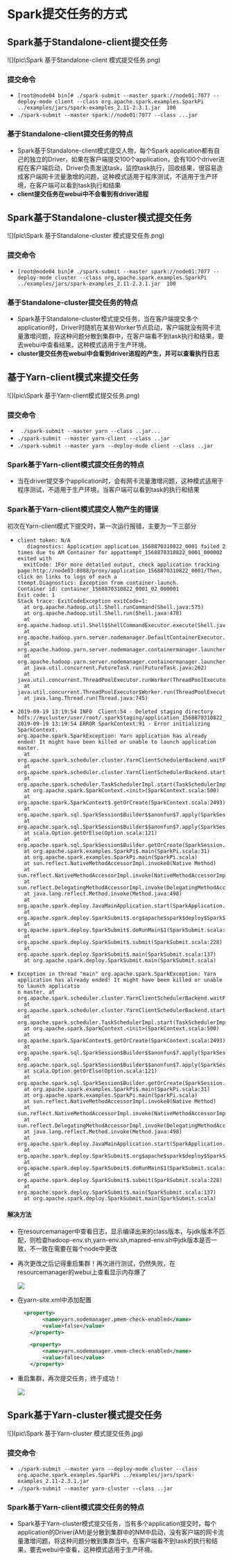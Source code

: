 # Spark提交任务的方式

## Spark基于Standalone-client提交任务

![](pic\Spark 基于Standalone-client 模式提交任务.png)

### 提交命令

* `[root@node04 bin]# ./spark-submit --master spark://node01:7077 --deploy-mode client --class org.apache.spark.examples.SparkPi ../examples/jars/spark-examples_2.11-2.3.1.jar  100`
* `./spark-submit --master spark://node01:7077 --class ...jar`

### 基于Standalone-client提交任务的特点

* Spark基于Standalone-client模式提交人物，每个Spark application都有自己的独立的Driver，如果在客户端提交100个application，会有100个driver进程在客户端启动，Driver负责发送task，监控task执行，回收结果，很容易造成客户端网卡流量激增的问题，这种模式适用于程序测试，不适用于生产环境，在客户端可以看到task执行和结果
* **client提交任务在webui中不会看到有driver进程**

## Spark基于Standalone-cluster模式提交任务

![](pic\Spark 基于Standalone-cluster 模式提交任务.png)

### 提交命令

* `[root@node04 bin]# ./spark-submit --master spark://node01:7077 --deploy-mode cluster --class org.apache.spark.examples.SparkPi ../examples/jars/spark-examples_2.11-2.3.1.jar  100`

### 基于Standalone-cluster提交任务的特点

* Spark基于Standalone-cluster模式提交任务，当在客户端提交多个application时，Driver时随机在某些Worker节点启动，客户端就没有网卡流量激增问题，将这种问题分散到集群中，在客户端看不到task执行和结果，要去webui中查看结果，这种模式适用于生产环境。
* **cluster提交任务在webui中会看到driver进程的产生，并可以查看执行日志**

## 基于Yarn-client模式来提交任务

![](pic\Spark 基于Yarn-client模式提交任务.png)

### 提交命令

* ` ./spark-submit --master yarn --class ..jar...`
* `./spark-submit --master yarn-client --class ..jar`
* `./spark-submit --master yarn --deploy-mode client --class ..jar`

### Spark基于Yarn-client模式提交任务的特点

* 当在driver提交多个application时，会有网卡流量激增问题，这种模式适用于程序测试，不适用于生产环境，当客户端可以看到task的执行和结果

### Spark基于Yarn-client模式提交人物产生的错误

初次在Yarn-client模式下提交时，第一次运行报错，主要为一下三部分

* ```
  client token: N/A
  	 diagnostics: Application application_1568870310822_0001 failed 2 times due to AM Container for appattempt_1568870310822_0001_000002 exited with
    exitCode: 1For more detailed output, check application tracking page:http://node03:8088/proxy/application_1568870310822_0001/Then, click on links to logs of each a
  ttempt.Diagnostics: Exception from container-launch.
  Container id: container_1568870310822_0001_02_000001
  Exit code: 1
  Stack trace: ExitCodeException exitCode=1: 
  	at org.apache.hadoop.util.Shell.runCommand(Shell.java:575)
  	at org.apache.hadoop.util.Shell.run(Shell.java:478)
  	at org.apache.hadoop.util.Shell$ShellCommandExecutor.execute(Shell.java:766)
  	at org.apache.hadoop.yarn.server.nodemanager.DefaultContainerExecutor.launchContainer(DefaultContainerExecutor.java:212)
  	at org.apache.hadoop.yarn.server.nodemanager.containermanager.launcher.ContainerLaunch.call(ContainerLaunch.java:302)
  	at org.apache.hadoop.yarn.server.nodemanager.containermanager.launcher.ContainerLaunch.call(ContainerLaunch.java:82)
  	at java.util.concurrent.FutureTask.run(FutureTask.java:262)
  	at java.util.concurrent.ThreadPoolExecutor.runWorker(ThreadPoolExecutor.java:1145)
  	at java.util.concurrent.ThreadPoolExecutor$Worker.run(ThreadPoolExecutor.java:615)
  	at java.lang.Thread.run(Thread.java:745)
  ```

* ```
  2019-09-19 13:19:54 INFO  Client:54 - Deleted staging directory hdfs://mycluster/user/root/.sparkStaging/application_1568870310822_0001
  2019-09-19 13:19:54 ERROR SparkContext:91 - Error initializing SparkContext.
  org.apache.spark.SparkException: Yarn application has already ended! It might have been killed or unable to launch application master.
  	at org.apache.spark.scheduler.cluster.YarnClientSchedulerBackend.waitForApplication(YarnClientSchedulerBackend.scala:89)
  	at org.apache.spark.scheduler.cluster.YarnClientSchedulerBackend.start(YarnClientSchedulerBackend.scala:63)
  	at org.apache.spark.scheduler.TaskSchedulerImpl.start(TaskSchedulerImpl.scala:164)
  	at org.apache.spark.SparkContext.<init>(SparkContext.scala:500)
  	at org.apache.spark.SparkContext$.getOrCreate(SparkContext.scala:2493)
  	at org.apache.spark.sql.SparkSession$Builder$$anonfun$7.apply(SparkSession.scala:933)
  	at org.apache.spark.sql.SparkSession$Builder$$anonfun$7.apply(SparkSession.scala:924)
  	at scala.Option.getOrElse(Option.scala:121)
  	at org.apache.spark.sql.SparkSession$Builder.getOrCreate(SparkSession.scala:924)
  	at org.apache.spark.examples.SparkPi$.main(SparkPi.scala:31)
  	at org.apache.spark.examples.SparkPi.main(SparkPi.scala)
  	at sun.reflect.NativeMethodAccessorImpl.invoke0(Native Method)
  	at sun.reflect.NativeMethodAccessorImpl.invoke(NativeMethodAccessorImpl.java:62)
  	at sun.reflect.DelegatingMethodAccessorImpl.invoke(DelegatingMethodAccessorImpl.java:43)
  	at java.lang.reflect.Method.invoke(Method.java:498)
  	at org.apache.spark.deploy.JavaMainApplication.start(SparkApplication.scala:52)
  	at org.apache.spark.deploy.SparkSubmit$.org$apache$spark$deploy$SparkSubmit$$runMain(SparkSubmit.scala:894)
  	at org.apache.spark.deploy.SparkSubmit$.doRunMain$1(SparkSubmit.scala:198)
  	at org.apache.spark.deploy.SparkSubmit$.submit(SparkSubmit.scala:228)
  	at org.apache.spark.deploy.SparkSubmit$.main(SparkSubmit.scala:137)
  	at org.apache.spark.deploy.SparkSubmit.main(SparkSubmit.scala)
  
  ```

* ```
  Exception in thread "main" org.apache.spark.SparkException: Yarn application has already ended! It might have been killed or unable to launch applicatio
  n master.	at org.apache.spark.scheduler.cluster.YarnClientSchedulerBackend.waitForApplication(YarnClientSchedulerBackend.scala:89)
  	at org.apache.spark.scheduler.cluster.YarnClientSchedulerBackend.start(YarnClientSchedulerBackend.scala:63)
  	at org.apache.spark.scheduler.TaskSchedulerImpl.start(TaskSchedulerImpl.scala:164)
  	at org.apache.spark.SparkContext.<init>(SparkContext.scala:500)
  	at org.apache.spark.SparkContext$.getOrCreate(SparkContext.scala:2493)
  	at org.apache.spark.sql.SparkSession$Builder$$anonfun$7.apply(SparkSession.scala:933)
  	at org.apache.spark.sql.SparkSession$Builder$$anonfun$7.apply(SparkSession.scala:924)
  	at scala.Option.getOrElse(Option.scala:121)
  	at org.apache.spark.sql.SparkSession$Builder.getOrCreate(SparkSession.scala:924)
  	at org.apache.spark.examples.SparkPi$.main(SparkPi.scala:31)
  	at org.apache.spark.examples.SparkPi.main(SparkPi.scala)
  	at sun.reflect.NativeMethodAccessorImpl.invoke0(Native Method)
  	at sun.reflect.NativeMethodAccessorImpl.invoke(NativeMethodAccessorImpl.java:62)
  	at sun.reflect.DelegatingMethodAccessorImpl.invoke(DelegatingMethodAccessorImpl.java:43)
  	at java.lang.reflect.Method.invoke(Method.java:498)
  	at org.apache.spark.deploy.JavaMainApplication.start(SparkApplication.scala:52)
  	at org.apache.spark.deploy.SparkSubmit$.org$apache$spark$deploy$SparkSubmit$$runMain(SparkSubmit.scala:894)
  	at org.apache.spark.deploy.SparkSubmit$.doRunMain$1(SparkSubmit.scala:198)
  	at org.apache.spark.deploy.SparkSubmit$.submit(SparkSubmit.scala:228)
  	at org.apache.spark.deploy.SparkSubmit$.main(SparkSubmit.scala:137)
  	at org.apache.spark.deploy.SparkSubmit.main(SparkSubmit.scala)
  ```

#### 解决方法

* 在resourcemanager中查看日志，显示编译出来的class版本，与jdk版本不匹配，则检查hadoop-env.sh,yarn-env.sh,mapred-env.sh中jdk版本是否一致，不一致在需要在每个node中更改

* 再次更改之后记得重启集群！再次进行测试，仍然失败，在resourcemanager的webui上查看显示内存爆了

  ![](pic\Spark中client模式查找错误.png)

* 在yarn-site.xml中添加配置

  ```xml
  	<property>
          <name>yarn.nodemanager.pmem-check-enabled</name>
          <value>false</value>
      </property>
  
      <property>
          <name>yarn.nodemanager.vmem-check-enabled</name>
          <value>false</value>
      </property>
  
  ```

* 重启集群，再次提交任务，终于成功！

  ![](pic\yarn改错之后提交成功.png)

## Spark基于Yarn-cluster模式提交任务

![](pic\Spark 基于Yarn-cluster 模式提交任务.jpg)

### 提交命令

* `./spark-submit --master yarn --deploy-mode cluster --class org.apache.spark.examples.SparkPi ../examples/jars/spark-examples_2.11-2.3.1.jar`
* `./spark-submit --master yarn-cluster --class ..jar`

### Spark基于Yarn-client模式提交任务的特点

* Spark基于Yarn-cluster模式提交任务，当有多个application提交时，每个application的Driver(AM)是分散到集群中的NM中启动，没有客户端的网卡流量激增问题，将这种问题分散到集群当中。在客户端看不到task的执行和结果，要去webui中查看，这种模式适用于生产环境。

  







